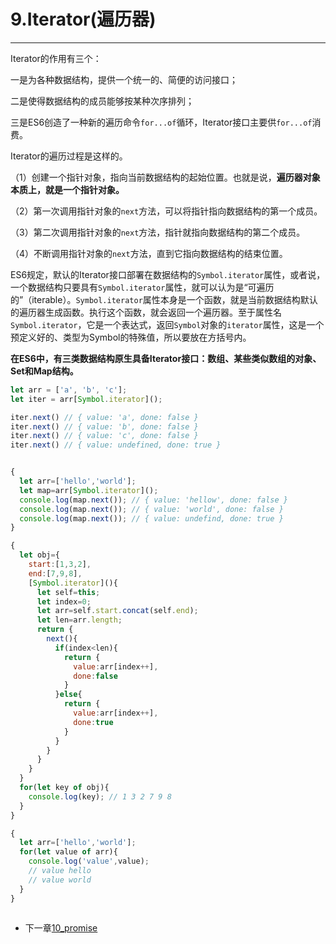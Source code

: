 # 9.Iterator\(遍历器\)

---

Iterator的作用有三个：

一是为各种数据结构，提供一个统一的、简便的访问接口；

二是使得数据结构的成员能够按某种次序排列；

三是ES6创造了一种新的遍历命令`for...of`循环，Iterator接口主要供`for...of`消费。

Iterator的遍历过程是这样的。

（1）创建一个指针对象，指向当前数据结构的起始位置。也就是说，**遍历器对象本质上，就是一个指针对象。**

（2）第一次调用指针对象的`next`方法，可以将指针指向数据结构的第一个成员。

（3）第二次调用指针对象的`next`方法，指针就指向数据结构的第二个成员。

（4）不断调用指针对象的`next`方法，直到它指向数据结构的结束位置。

ES6规定，默认的Iterator接口部署在数据结构的`Symbol.iterator`属性，或者说，一个数据结构只要具有`Symbol.iterator`属性，就可以认为是“可遍历的”（iterable）。`Symbol.iterator`属性本身是一个函数，就是当前数据结构默认的遍历器生成函数。执行这个函数，就会返回一个遍历器。至于属性名`Symbol.iterator`，它是一个表达式，返回`Symbol`对象的`iterator`属性，这是一个预定义好的、类型为Symbol的特殊值，所以要放在方括号内。



**在ES6中，有三类数据结构原生具备Iterator接口：数组、某些类似数组的对象、Set和Map结构。**

```js
let arr = ['a', 'b', 'c'];
let iter = arr[Symbol.iterator]();

iter.next() // { value: 'a', done: false }
iter.next() // { value: 'b', done: false }
iter.next() // { value: 'c', done: false }
iter.next() // { value: undefined, done: true }


{
  let arr=['hello','world'];
  let map=arr[Symbol.iterator]();
  console.log(map.next()); // { value: 'hellow', done: false }
  console.log(map.next()); // { value: 'world', done: false }
  console.log(map.next()); // { value: undefind, done: true }
}

{
  let obj={
    start:[1,3,2],
    end:[7,9,8],
    [Symbol.iterator](){
      let self=this;
      let index=0;
      let arr=self.start.concat(self.end);
      let len=arr.length;
      return {
        next(){
          if(index<len){
            return {
              value:arr[index++],
              done:false
            }
          }else{
            return {
              value:arr[index++],
              done:true
            }
          }
        }
      }
    }
  }
  for(let key of obj){
    console.log(key); // 1 3 2 7 9 8
  }
}

{
  let arr=['hello','world'];
  for(let value of arr){
    console.log('value',value);
    // value hello
    // value world
  }
}



```


* 下一章[10_promise](https://github.com/oorzc/study-js/blob/master/es6_note/10_promise/00.md)
